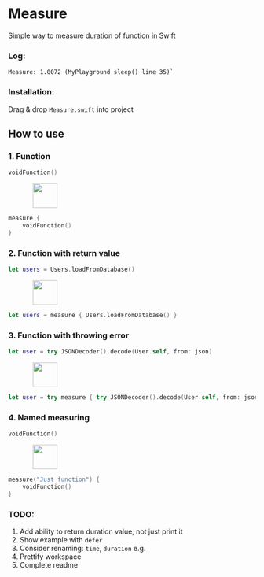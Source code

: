 # Measure
Simple way to measure duration of function in Swift

### Log:
```
Measure: 1.0072 (MyPlayground sleep() line 35)`
```

### Installation:

Drag & drop `Measure.swift` into project


## How to use


### 1. Function

```swift
voidFunction()
```

<img src="https://png.icons8.com/ios/1600/down.png" width="50" hspace="50">

```swift
measure {
    voidFunction()
}
```

### 2. Function with return value

```swift
let users = Users.loadFromDatabase()
```

<img src="https://png.icons8.com/ios/1600/down.png" width="50" hspace="50">

```swift
let users = measure { Users.loadFromDatabase() }
```

### 3. Function with throwing error

```swift
let user = try JSONDecoder().decode(User.self, from: json)
```

<img src="https://png.icons8.com/ios/1600/down.png" width="50" hspace="50">

```swift
let user = try measure { try JSONDecoder().decode(User.self, from: json) }
```

### 4. Named measuring

```swift
voidFunction()
```

<img src="https://png.icons8.com/ios/1600/down.png" width="50" hspace="50">

```swift
measure("Just function") {
    voidFunction()
}
```


### TODO: 

1. Add ability to return duration value, not just print it
2. Show example with `defer`
3. Consider renaming: `time`, `duration` e.g.
4. Prettify workspace
5. Complete readme
